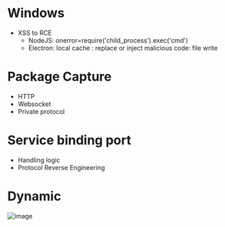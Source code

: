 # Windows
- XSS to RCE
  - NodeJS: onerror=require('child_process').exec('cmd')
  - Electron: local cache : replace or inject malicious code: file write
  
 # Package Capture
 - HTTP
 - Websocket
 - Private protocol

# Service binding port
  - Handling logic
  - Protocol Reverse Engineering

# Dynamic
![image](https://github.com/user-attachments/assets/01ba9bd2-932b-4ad4-be71-2f34c6e033e0)
